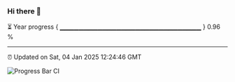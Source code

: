 ### Hi there 👋

⏳ Year progress { ▁▁▁▁▁▁▁▁▁▁▁▁▁▁▁▁▁▁▁▁▁▁▁▁▁▁▁▁▁▁ } 0.96 %

---

⏰ Updated on Sat, 04 Jan 2025 12:24:46 GMT

![Progress Bar CI](https://github.com/liununu/liununu/workflows/Progress%20Bar%20CI/badge.svg)
